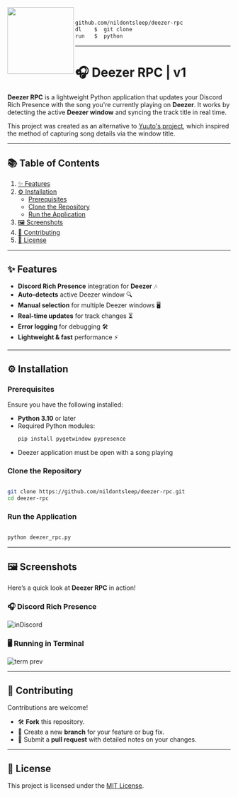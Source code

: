 <img align="left" src="https://github.com/user-attachments/assets/00200b64-76f6-47ec-93d0-71277f99c12d" width="150"/>

```bash

github.com/nildontsleep/deezer-rpc
dl    $  git clone
run   $  python

```

---

# 🎧 Deezer RPC | v1

**Deezer RPC** is a lightweight Python application that updates your Discord Rich Presence with the song you're currently playing on **Deezer**. It works by detecting the active **Deezer window** and syncing the track title in real time.

This project was created as an alternative to [Yuuto's project](https://github.com/JustYuuto/deezer-discord-rpc), which inspired the method of capturing song details via the window title.

---

## 📚 Table of Contents  

1. [✨ Features](#-features)  
2. [⚙️ Installation](#️-installation)  
   - [Prerequisites](#prerequisites)  
   - [Clone the Repository](#clone-the-repository)  
   - [Run the Application](#run-the-application)  
3. [🖼️ Screenshots](#️-screenshots)   
4. [🤝 Contributing](#-contributing)  
5. [📄 License](#-license)  

---

## ✨ Features  

- **Discord Rich Presence** integration for **Deezer** 🎶  
- **Auto-detects** active Deezer window 🔍  
- **Manual selection** for multiple Deezer windows 🖥️  
- **Real-time updates** for track changes ⏳  
- **Error logging** for debugging 🛠️  
- **Lightweight & fast** performance ⚡  

---

## ⚙️ Installation  

### Prerequisites  

Ensure you have the following installed:  

- **Python 3.10** or later  
- Required Python modules:  
  ```bash
  pip install pygetwindow pypresence
  ```
- Deezer application must be open with a song playing  

### Clone the Repository  

```bash

git clone https://github.com/nildontsleep/deezer-rpc.git
cd deezer-rpc

```

### Run the Application  

```bash

python deezer_rpc.py

```

---

## 🖼️ Screenshots  

Here’s a quick look at **Deezer RPC** in action!  

### 🎧 Discord Rich Presence  

![inDiscord](https://github.com/user-attachments/assets/5caaf4af-5955-46d9-b047-41195b5c0adc)

### 🖥️ Running in Terminal  

![term prev](https://github.com/user-attachments/assets/9c448013-3be9-4373-8c2b-d6367d7f8e69)

---

## 🤝 Contributing  

Contributions are welcome!  

- 🛠️ **Fork** this repository.  
- 🌟 Create a new **branch** for your feature or bug fix.  
- 📨 Submit a **pull request** with detailed notes on your changes.  

---

## 📄 License  

This project is licensed under the [MIT License](https://opensource.org/licenses/MIT).  

